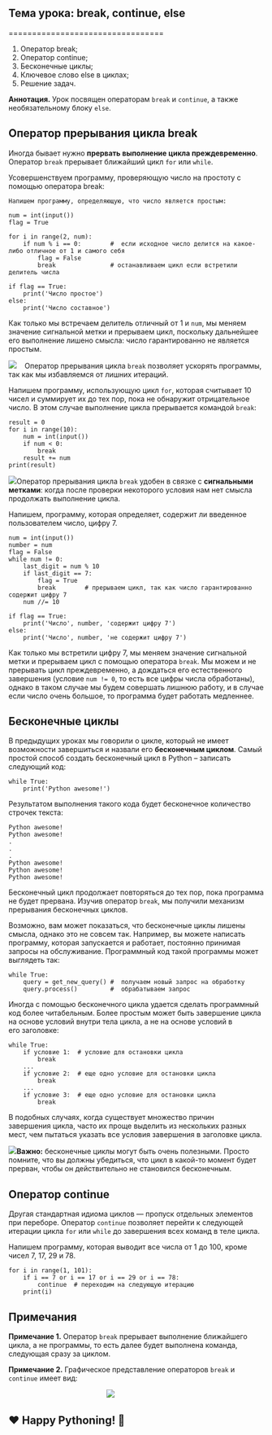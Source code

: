 ## Тема урока: break, continue, else
=================================

1.  Оператор break;
2.  Оператор continue;
3.  Бесконечные циклы;
4.  Ключевое слово else в циклах;
5.  Решение задач.

**Аннотация.** Урок посвящен операторам `break` и `continue`, а также необязательному блоку `else`.

Оператор прерывания цикла break
-------------------------------

Иногда бывает нужно **прервать выполнение цикла преждевременно**. Оператор `break` прерывает ближайший цикл `for` или `while`.

Усовершенствуем программу, проверяющую число на простоту с помощью оператора break:

    Напишем программу, определяющую, что число является простым:
    
    num = int(input())
    flag = True
    
    for i in range(2, num):
        if num % i == 0:        #  если исходное число делится на какое-либо отличное от 1 и самого себя
            flag = False
            break               # останавливаем цикл если встретили делитель числа        
    
    if flag == True:
        print('Число простое')
    else:
        print('Число составное')

Как только мы встречаем делитель отличный от 1 и `num`, мы меняем значение сигнальной метки и прерываем цикл, поскольку дальнейшее его выполнение лишено смысла: число гарантированно не является простым.

![](https://ucarecdn.com/5fb6ed3a-1abc-423b-9e89-598a1dddb1a5/)    Оператор прерывания цикла `break` позволяет ускорять программы, так как мы избавляемся от лишних итераций.

Напишем программу, использующую цикл `for`, которая считывает 10 чисел и суммирует их до тех пор, пока не обнаружит отрицательное число. В этом случае выполнение цикла прерывается командой `break`:

    result = 0
    for i in range(10):
        num = int(input())
        if num < 0:
            break
        result += num
    print(result)

![](https://ucarecdn.com/5fb6ed3a-1abc-423b-9e89-598a1dddb1a5/)Оператор прерывания цикла `break` удобен в связке с **сигнальными метками**: когда после проверки некоторого условия нам нет смысла продолжать выполнение цикла.

Напишем, программу, которая определяет, содержит ли введенное пользователем число, цифру 7.

    num = int(input())
    number = num
    flag = False
    while num != 0:
        last_digit = num % 10
        if last_digit == 7:
            flag = True
            break        # прерываем цикл, так как число гарантированно содержит цифру 7
        num //= 10
    
    if flag == True:
        print('Число', number, 'содержит цифру 7')
    else:
        print('Число', number, 'не содержит цифру 7')

Как только мы встретили цифру 7, мы меняем значение сигнальной метки и прерываем цикл с помощью оператора `break`. Мы можем и не прерывать цикл преждевременно, а дождаться его естественного завершения (условие `num != 0`, то есть все цифры числа обработаны), однако в таком случае мы будем совершать лишнюю работу, и в случае если число очень большое, то программа будет работать медленнее.

Бесконечные циклы
-----------------

В предыдущих уроках мы говорили о цикле, который не имеет возможности завершиться и назвали его **бесконечным циклом**. Самый простой способ создать бесконечный цикл в Python – записать следующий код:

    while True:
        print('Python awesome!')

Результатом выполнения такого кода будет бесконечное количество строчек текста:

    Python awesome!
    Python awesome!
    .
    .
    .
    Python awesome!
    Python awesome!
    Python awesome!

Бесконечный цикл продолжает повторяться до тех пор, пока программа не будет прервана. Изучив оператор `break`, мы получили механизм прерывания бесконечных циклов.

Возможно, вам может показаться, что бесконечные циклы лишены смысла, однако это не совсем так. Например, вы можете написать программу, которая запускается и работает, постоянно принимая запросы на обслуживание. Программный код такой программы может выглядеть так:

    while True:
        query = get_new_query() #  получаем новый запрос на обработку
        query.process()         #  обрабатываем запрос
    

Иногда с помощью бесконечного цикла удается сделать программный код более читабельным. Более простым может быть завершение цикла на основе условий внутри тела цикла, а не на основе условий в его заголовке:

    while True:
        if условие 1:  # условие для остановки цикла
            break
        ...
        if условие 2:  # еще одно условие для остановки цикла
            break
        ...
        if условие 3:  # еще одно условие для остановки цикла
            break

В подобных случаях, когда существует множество причин завершения цикла, часто их проще выделить из нескольких разных мест, чем пытаться указать все условия завершения в заголовке цикла.

![](https://ucarecdn.com/e96f883e-0597-457a-be96-8a2113d42b40/)**Важно:** бесконечные циклы могут быть очень полезными. Просто помните, что вы должны убедиться, что цикл в какой-то момент будет прерван, чтобы он действительно не становился бесконечным.

Оператор continue
-----------------

Другая стандартная идиома циклов — пропуск отдельных элементов при переборе. Оператор `continue` позволяет перейти к следующей итерации цикла `for` или `while` до завершения всех команд в теле цикла.

Напишем программу, которая выводит все числа от 1 до 100, кроме чисел 7, 17, 29 и 78.

    for i in range(1, 101):
        if i == 7 or i == 17 or i == 29 or i == 78:
            continue  # переходим на следующую итерацию
        print(i)

Примечания
----------

**Примечание 1.** Оператор `break` прерывает выполнение ближайшего цикла, а не программы, то есть далее будет выполнена команда, следующая сразу за циклом.

**Примечание 2.** Графическое представление операторов `break` и `continue` имеет вид:

                                                 ![](https://ucarecdn.com/decf8861-04be-4dc3-a521-715dbf8e0e30/)

❤️ Happy Pythoning! 🐍 
-----------------------